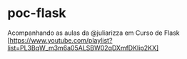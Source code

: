 # poc-flask

Acompanhando as aulas da @juliarizza em Curso de Flask [https://www.youtube.com/playlist?list=PL3BqW_m3m6a05ALSBW02qDXmfDKIip2KX]

